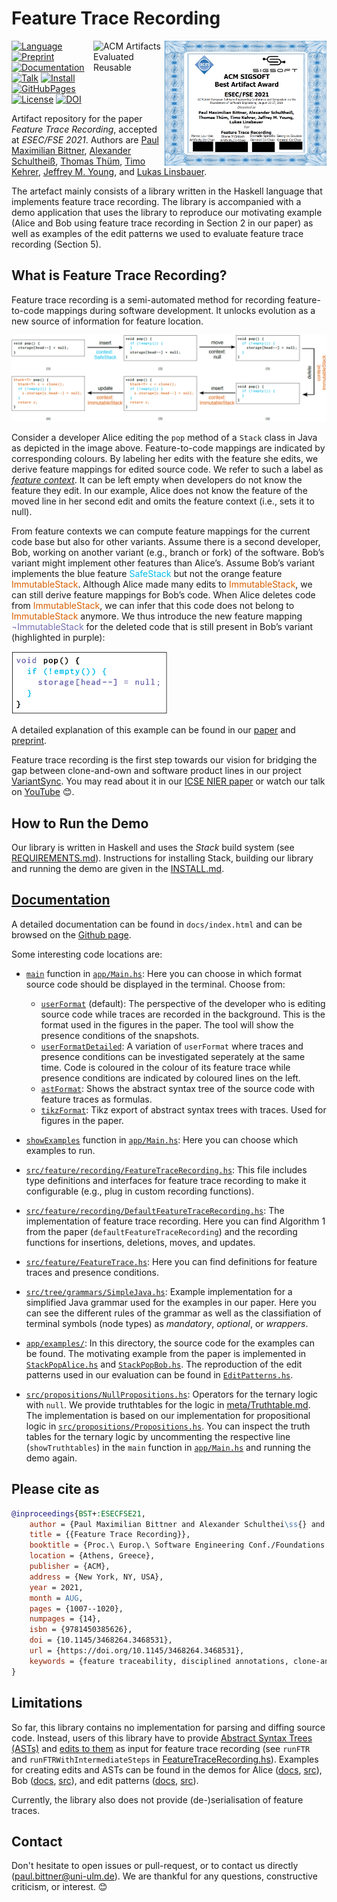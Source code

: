 # Feature Trace Recording

[<img padding="10" align="right" src="meta/best_artifact-ftr.png" height="200" />](https://2021.esec-fse.org/info/awards)

[<img padding="10" align="right" src="https://www.acm.org/binaries/content/gallery/acm/publications/artifact-review-v1_1-badges/artifacts_evaluated_reusable_v1_1.png" alt="ACM Artifacts Evaluated Reusable" width="114" height="113"/>][paper]

[![Language](https://img.shields.io/badge/Language-Haskell-purple)](https://www.haskell.org/)
[![Preprint](https://img.shields.io/badge/Preprint-Read-purple)][preprint]
[![Documentation](https://img.shields.io/badge/Documentation-Read-purple)][documentation]
[![Talk](https://img.shields.io/badge/Talk-Watch-purple)][talk]
[![Install](https://img.shields.io/badge/Install-Instructions-blue)](INSTALL.md)
[![GitHubPages](https://img.shields.io/badge/GitHub%20Pages-online-blue.svg?style=flat)][website]
[![License](https://img.shields.io/badge/License-GNU%20LGPLv3-blue)](LICENSE.LGPL3)
[![DOI](https://zenodo.org/badge/DOI/10.5281/zenodo.4900682.svg)](https://doi.org/10.5281/zenodo.4900682)
<!-- [![Build Status](https://travis-ci.com/pmbittner/FeatureTraceRecording.svg?branch=esecfse21)](https://travis-ci.com/pmbittner/FeatureTraceRecording) -->
<!-- [![Status](https://img.shields.io/badge/ESEC%2FFSE'21-Badge%20Application-blue)](STATUS.md) -->

Artifact repository for the paper _Feature Trace Recording_, accepted at _ESEC/FSE 2021_.
Authors are [Paul Maximilian Bittner][paul], [Alexander Schultheiß][alexander], [Thomas Thüm][thomas], [Timo Kehrer][timo], [Jeffrey M. Young][jeffrey], and [Lukas Linsbauer][lukas].

The artefact mainly consists of a library written in the Haskell language that implements feature trace recording.
The library is accompanied with a demo application that uses the library to reproduce our motivating example (Alice and Bob using feature trace recording in Section 2 in our paper) as well as examples of the edit patterns we used to evaluate feature trace recording (Section 5).


## What is Feature Trace Recording?

Feature trace recording is a semi-automated method for recording feature-to-code mappings during software development.
It unlocks evolution as a new source of information for feature location.

<img src="meta/FeatureTraceRecording.png" alt="Feature Trace Recording Example" image-rendering="pixelated" />
<!-- ![Feature Trace Recording Example](meta/FeatureTraceRecording.png) -->

Consider a developer Alice editing the `pop` method of a `Stack` class in Java as depicted in the image above.
Feature-to-code mappings are indicated by corresponding colours.
By labeling her edits with the feature she edits, we derive feature mappings for edited source code.
We refer to such a label as [_feature context_](https://variantsync.github.io/FeatureTraceRecording/docs/FeatureTraceRecording.html#t:FeatureContext).
It can be left empty when developers do not know the feature they edit.
In our example, Alice does not know the feature of the moved line in her second edit and omits the feature context (i.e., sets it to null).

From feature contexts we can compute feature mappings for the current code base but also for other variants.
Assume there is a second developer, Bob, working on another variant (e.g., branch or fork) of the software.
Bob’s variant might implement other features than Alice’s.
Assume Bob’s variant implements the blue feature <span style="color:#00BEEB">SafeStack</span> but not the orange feature <span style="color:#D95F02">ImmutableStack</span>.
Although Alice made many edits to <span style="color:#D95F02">ImmutableStack</span>, we can still derive feature mappings for Bob’s code.
When Alice deletes code from <span style="color:#D95F02">ImmutableStack</span>, we can infer that this code does not belong to <span style="color:#D95F02">ImmutableStack</span> anymore.
We thus introduce the new feature mapping <span style="color:#7570B3">¬ImmutableStack</span> for the deleted code that is still present in Bob’s variant (highlighted in purple):

<img src="meta/BobsVariant.png" alt="Bob's Recorded Feature Traces" image-rendering="pixelated" width="250" />

A detailed explanation of this example can be found in our [paper][paper] and [preprint][preprint].

Feature trace recording is the first step towards our vision for bridging the gap between clone-and-own and software product lines in our project [VariantSync][variantsync].
You may read about it in our [ICSE NIER paper](https://tinyurl.com/variantsync) or watch our talk on [YouTube](https://www.youtube.com/watch?v=oJf8W4cE25A) :blush:.


## How to Run the Demo
Our library is written in Haskell and uses the _Stack_ build system (see [REQUIREMENTS.md](REQUIREMENTS.md)).
Instructions for installing Stack, building our library and running the demo are given in the [INSTALL.md](INSTALL.md).


## [Documentation][documentation]

A detailed documentation can be found in `docs/index.html` and can be browsed on the [Github page][documentation].

Some interesting code locations are:
- [`main`](https://variantsync.github.io/FeatureTraceRecording/docs/Main.html#v:main) function in [`app/Main.hs`](app/Main.hs): Here you can choose in which format source code should be displayed in the terminal. Choose from:
    - [`userFormat`](https://variantsync.github.io/FeatureTraceRecording/docs/Main.html#v:userFormat) (default): The perspective of the developer who is editing source code while traces are recorded in the background. This is the format used in the figures in the paper. The tool will show the presence conditions of the snapshots.
    - [`userFormatDetailed`](https://variantsync.github.io/FeatureTraceRecording/docs/Main.html#v:userFormatDetailed): A variation of `userFormat` where traces and presence conditions can be investigated seperately at the same time. Code is coloured in the colour of its feature trace while presence conditions are indicated by coloured lines on the left.
    - [`astFormat`](https://variantsync.github.io/FeatureTraceRecording/docs/Main.html#v:astFormat): Shows the abstract syntax tree of the source code with feature traces as formulas.
    - [`tikzFormat`](https://variantsync.github.io/FeatureTraceRecording/docs/Main.html#v:tikzFormat): Tikz export of abstract syntax trees with traces. Used for figures in the paper.

- [`showExamples`](https://variantsync.github.io/FeatureTraceRecording/docs/Main.html#v:showExamples) function in [`app/Main.hs`](app/Main.hs): Here you can choose which examples to run.

- [`src/feature/recording/FeatureTraceRecording.hs`](src/feature/recording/FeatureTraceRecording.hs): This file includes type definitions and interfaces for feature trace recording to make it configurable (e.g., plug in custom recording functions).

- [`src/feature/recording/DefaultFeatureTraceRecording.hs`](src/feature/recording/DefaultFeatureTraceRecording.hs): The implementation of feature trace recording. Here you can find Algorithm 1 from the paper (`defaultFeatureTraceRecording`) and the recording functions for insertions, deletions, moves, and updates.

- [`src/feature/FeatureTrace.hs`](src/feature/FeatureTrace.hs): Here you can find definitions for feature traces and presence conditions.

- [`src/tree/grammars/SimpleJava.hs`](src/tree/grammars/SimpleJava.hs): Example implementation for a simplified Java grammar used for the examples in our paper. Here you can see the different rules of the grammar as well as the classifiation of terminal symbols (node types) as _mandatory_, _optional_, or _wrappers_.

- [`app/examples/`](app/examples/): In this directory, the source code for the examples can be found. The motivating example from the paper is implemented in [`StackPopAlice.hs`](app/examples/StackPopAlice.hs) and [`StackPopBob.hs`](app/examples/StackPopBob.hs). The reproduction of the edit patterns used in our evaluation can be found in [`EditPatterns.hs`](app/examples/EditPatterns.hs).

- [`src/propositions/NullPropositions.hs`](src/propositions/NullPropositions.hs): Operators for the ternary logic with `null`.
We provide truthtables for the logic in [meta/Truthtable.md](meta/Truthtable.md).
The implementation is based on our implementation for propositional logic in [`src/propositions/Propositions.hs`](src/propositions/Propositions.hs).
You can inspect the truth tables for the ternary logic by uncommenting the respective line (`showTruthtables`) in the `main` function in [`app/Main.hs`](app/Main.hs) and running the demo again.


## Please cite as
```BibTeX
@inproceedings{BST+:ESECFSE21,
	author = {Paul Maximilian Bittner and Alexander Schulthei\ss{} and Thomas Th{\"{u}}m and Timo Kehrer and Jeffrey M. Young and Lukas Linsbauer},
	title = {{Feature Trace Recording}},
	booktitle = {Proc.\ Europ.\ Software Engineering Conf./Foundations of Software Engineering (ESEC/FSE)},
	location = {Athens, Greece},
	publisher = {ACM},
	address = {New York, NY, USA},
	year = 2021,
	month = AUG,
	pages = {1007--1020},
	numpages = {14},
	isbn = {9781450385626},
	doi = {10.1145/3468264.3468531},
	url = {https://doi.org/10.1145/3468264.3468531},
	keywords = {feature traceability, disciplined annotations, clone-and-own, feature location, software product lines}
}
```


## Limitations

So far, this library contains no implementation for parsing and diffing source code.
Instead, users of this library have to provide [Abstract Syntax Trees (ASTs)](https://variantsync.github.io/FeatureTraceRecording/docs/AST.html) and [edits to them](https://variantsync.github.io/FeatureTraceRecording/docs/Edits.html) as input for feature trace recording (see `runFTR` and `runFTRWithIntermediateSteps` in [FeatureTraceRecording.hs](https://variantsync.github.io/FeatureTraceRecording/docs/FeatureTraceRecording.html)).
Examples for creating edits and ASTs can be found in the demos for Alice ([docs](https://variantsync.github.io/FeatureTraceRecording/docs/StackPopAlice.html), [src](app/examples/StackPopAlice.hs)), Bob ([docs](https://variantsync.github.io/FeatureTraceRecording/docs/StackPopBob.html), [src](app/examples/StackPopBob.hs)), and edit patterns ([docs](https://variantsync.github.io/FeatureTraceRecording/docs/EditPatterns.html), [src](app/examples/EditPatterns.hs)).

Currently, the library also does not provide (de-)serialisation of feature traces.


## Contact

Don't hesitate to open issues or pull-request, or to contact us directly (paul.bittner@uni-ulm.de). We are thankful for any questions, constructive criticism, or interest. :blush:


[paul]: https://www.uni-ulm.de/in/sp/team/paul-maximilian-bittner/
[alexander]: https://www.informatik.hu-berlin.de/de/forschung/gebiete/mse/mitarb/alexander-schultheiss.html
[thomas]: https://www.uni-ulm.de/in/sp/team/thuem/
[timo]: https://www.informatik.hu-berlin.de/de/forschung/gebiete/mse/mitarb/kehrerti.html
[jeffrey]: https://www.uni-ulm.de/in/sp/team/former-employees-and-doctorands/jeffrey-young/
[lukas]: https://www.tu-braunschweig.de/isf/team/lukas-linsbauer

[website]: https://variantsync.github.io/FeatureTraceRecording/
[documentation]: https://variantsync.github.io/FeatureTraceRecording/docs
[preprint]: https://github.com/SoftVarE-Group/Papers/raw/master/2021/2021-ESECFSE-Bittner.pdf
[paper]: https://doi.org/10.1145/3468264.3468531
[variantsync]: https://www.uni-ulm.de/en/in/sp/research/projects/variantsync/
[talk]: https://www.youtube.com/watch?v=Mk5S0XcoVVo

